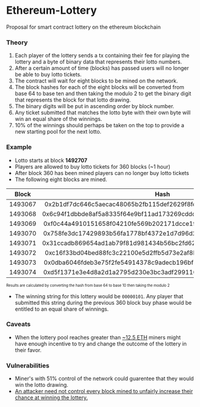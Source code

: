 # Ethereum-Lottery
Proposal for smart contract lottery on the ethereum blockchain

### Theory

1. Each player of the lottery sends a tx containing their fee for playing the lottery and a byte of binary data that represents their lotto numbers.
2. After a certain amount of time (blocks) has passed users will no longer be able to buy lotto tickets.
3. The contract will wait for eight blocks to be mined on the network.
4. The block hashes for each of the eight blocks will be converted from base 64 to base ten and then taking the modulo 2 to get the binary digit that represents the block for that lotto drawing.
5. The binary digits will be put in ascending order by block number.
6. Any ticket submitted that matches the lotto byte with their own byte will win an equal share of the winnings.
  7. 10% of the winnings should perhaps be taken on the top to provide a new starting pool for the next lotto.  

### Example

- Lotto starts at block **1492707**
- Players are allowed to buy lotto tickets for 360 blocks (~1 hour)
- After block 360 has been mined players can no longer buy lotto tickets
- The following eight blocks are mined.

| Block       | Hash          | Result  |
| ----------- |:-------------:| -----|
| 1493067     | 0x2b1df7dc646c5aecac48065b2fb115def2629f8fdc9d11eadc94180f67a7406a | 0 |
| 1493068     | 0x6c94f1dbbde8af5a8335f64e9bf11ad173269cddcbd663d8d415787d54e5b372 |   0 |
| 1493069 | 0xf0c44a4910151658f04210fe569b202171dcce19e74f1ad1ba0c2cbe38fe55ea |    0 |
| 1493070 | 0x758fe3dc17429893b56fa1778bf4372e1d7d96d2055bf13676f8c5abb6f29ce4 |    0 |
| 1493071 | 0x31ccadb869654ad1ab79f81d981434b56bc2fd62eda093e0096c7d0fce6a0d40 |    0 |
| 1493072 | 0xc16f33bd04bed88fc3c22100e5d2ffb5d73e2af8b7eee4d3041f93f0a70d7765 |    1 |
| 1493073 | 0x0dba6046fdeb3e75f2fe54914378c9adecb196bf21d3b542b43954f7a3459fe2 |    0 |
| 1493074 | 0xd5f1371e3e4d8a2d1a2795d230e3bc3adf299110b15e9df9d9bff24a4a7080a5 |    1 |

<sub><sup>Results are calculated by converting the hash from base 64 to base 10 then taking the modulo 2</sub></sup>

- The winning string for this lottery would be `00000101`. Any player that submitted this string during the previous 360 block buy phase would be entitled to an equal share of winnings.

### Caveats
- When the lottery pool reaches greater than [~12.5 ETH](https://github.com/jack-fraser/Ethereum-Lottery/issues/1) miners might have enough incentive to try and change the outcome of the lottery in their favor.

### Vulnerabilities

- Miner's with 51% control of the network could guarentee that they would win the lotto drawing.
- [An attacker need not control every block mined to unfairly increase their chance at winning the lottery.](https://gist.github.com/alexvandesande/259b4ffb581493ec0a1c#gistcomment-1689689)
